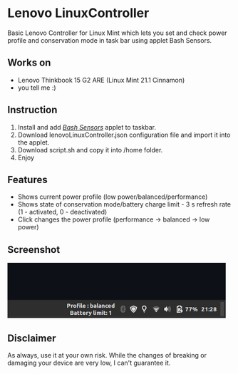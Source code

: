 # Lenovo LinuxController
Basic Lenovo Controller for Linux Mint which lets you set and check power profile and conservation mode in task bar using applet Bash Sensors.

## Works on
 - Lenovo Thinkbook 15 G2 ARE (Linux Mint 21.1 Cinnamon)
 - you tell me :)

## Instruction
 1. Install and add [*Bash Sensors*](https://cinnamon-spices.linuxmint.com/applets/view/231) applet to taskbar.
 2. Download lenovoLinuxController.json configuration file and import it into the applet.
 3. Download script.sh and copy it into /home folder.
 4. Enjoy

## Features
 - Shows current power profile (low power/balanced/performance)
 - Shows state of conservation mode/battery charge limit - 3 s refresh rate (1 - activated, 0 - deactivated)
 - Click changes the power profile (performance -> balanced -> low power)

## Screenshot
![Screenshot of applet](img/preview.png)
  
## Disclaimer
As always, use it at your own risk. While the changes of breaking or damaging your device are very low, I can't guarantee it. 
